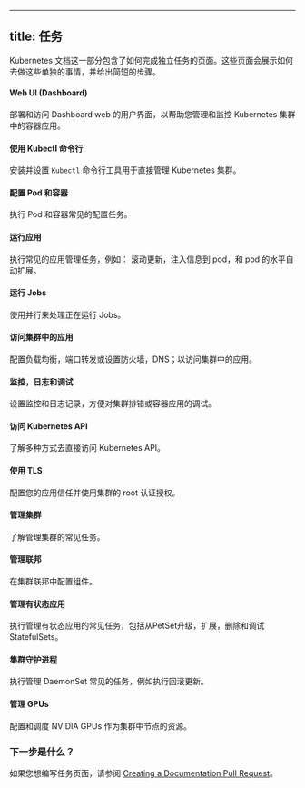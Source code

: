 
---
<!--
title: Tasks
-->
title: 任务
---

<!--
This section of the Kubernetes documentation contains pages that
show how to do individual tasks. A task page shows how to do a
single thing, typically by giving a short sequence of steps.
-->

Kubernetes 文档这一部分包含了如何完成独立任务的页面。这些页面会展示如何去做这些单独的事情，并给出简短的步骤。

<!--
#### Web UI (Dashboard)

Deploy and access the Dashboard web user interface to help you manage and monitor containerized applications in a Kubernetes cluster.
-->

#### Web UI (Dashboard)

 部署和访问 Dashboard web 的用户界面，以帮助您管理和监控 Kubernetes 集群中的容器应用。
 
<!--
#### Using the kubectl Command-line

Install and setup the `kubectl` command-line tool used to directly manage Kubernetes clusters.
-->

#### 使用 Kubectl 命令行

安装并设置 `Kubectl` 命令行工具用于直接管理 Kubernetes 集群。

<!--
#### Configuring Pods and Containers

Perform common configuration tasks for Pods and Containers.
-->

#### 配置 Pod 和容器

执行 Pod 和容器常见的配置任务。

<!--
#### Running Applications

Perform common application management tasks, such as rolling updates, injecting information into pods, and horizontal Pod autoscaling.
-->

#### 运行应用

执行常见的应用管理任务，例如： 滚动更新，注入信息到 pod，和 pod 的水平自动扩展。

<!--
#### Running Jobs

Run Jobs using parallel processing.
-->

#### 运行 Jobs

使用并行来处理正在运行 Jobs。

<!--
#### Accessing Applications in a Cluster

Configure load balancing, port forwarding, or setup firewall or DNS configurations to access applications in a cluster.
-->

#### 访问集群中的应用

配置负载均衡，端口转发或设置防火墙，DNS；以访问集群中的应用。

<!--
#### Monitoring, Logging, and Debugging

Setup monitoring and logging to troubleshoot a cluster or debug a containerized application.
-->

#### 监控，日志和调试

设置监控和日志记录，方便对集群排错或容器应用的调试。

<!--
#### Accessing the Kubernetes API

Learn various methods to directly access the Kubernetes API.
-->

#### 访问 Kubernetes API

了解多种方式去直接访问 Kubernetes API。

<!--
#### Using TLS

Configure your application to trust and use the cluster root Certificate Authority (CA).
-->

#### 使用 TLS

配置您的应用信任并使用集群的 root 认证授权。

<!--
#### Administering a Cluster

Learn common tasks for administering a cluster.
-->

#### 管理集群

了解管理集群的常见任务。

<!--
#### Administering Federation

Configure components in a cluster federation.
-->

#### 管理联邦

在集群联邦中配置组件。

<!--
#### Managing Stateful Applications

Perform common tasks for managing Stateful applications, including upgrading from PetSets and scaling, deleting, and debugging StatefulSets.
-->

#### 管理有状态应用

执行管理有状态应用的常见任务，包括从PetSet升级，扩展，删除和调试 StatefulSets。

<!--
#### Cluster Daemons

Perform common tasks for managing a DaemonSet, such as performing a rolling update.
-->

#### 集群守护进程

执行管理 DaemonSet 常见的任务，例如执行回滚更新。

<!--
#### Managing GPUs

Configure and schedule NVIDIA GPUs for use as a resource by nodes in a cluster.
-->

#### 管理 GPUs

配置和调度 NVIDIA GPUs 作为集群中节点的资源。

<!--
### What's next

If you would like to write a task page, see
[Creating a Documentation Pull Request](/docs/home/contribute/create-pull-request/).
-->

### 下一步是什么？

如果您想编写任务页面，请参阅 [Creating a Documentation Pull Request](/docs/home/contribute/create-pull-request/)。

